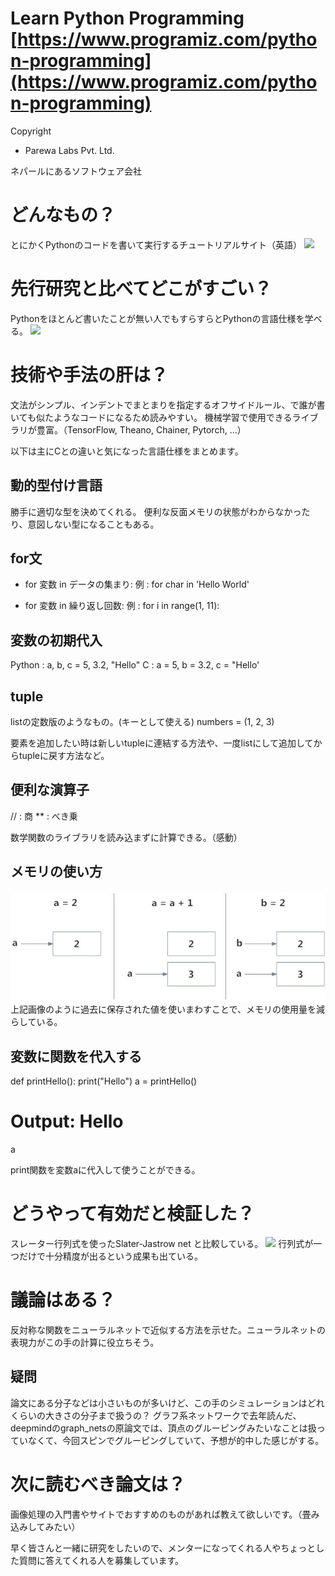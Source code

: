 # Learn Python Programming [https://www.programiz.com/python-programming](https://www.programiz.com/python-programming)

Copyright
* Parewa Labs Pvt. Ltd.

ネパールにあるソフトウェア会社

# どんなもの？
とにかくPythonのコードを書いて実行するチュートリアルサイト（英語）
![](Python_tutorial/.png)

# 先行研究と比べてどこがすごい？
Pythonをほとんど書いたことが無い人でもすらすらとPythonの言語仕様を学べる。
![](Python_tutorial/.png)

# 技術や手法の肝は？
文法がシンプル、インデントでまとまりを指定するオフサイドルール、で誰が書いても似たようなコードになるため読みやすい。
機械学習で使用できるライブラリが豊富。（TensorFlow, Theano, Chainer, Pytorch, ...）

以下は主にCとの違いと気になった言語仕様をまとめます。

## 動的型付け言語
勝手に適切な型を決めてくれる。
便利な反面メモリの状態がわからなかったり、意図しない型になることもある。

## for文 
* for 変数 in データの集まり:
例 : for char in 'Hello World'

* for 変数 in 繰り返し回数:
例 : for i in range(1, 11):

## 変数の初期代入
Python : a, b, c = 5, 3.2, "Hello"
C      : a = 5, b = 3.2, c = "Hello'

## tuple
listの定数版のようなもの。(キーとして使える)
numbers = (1, 2, 3)

要素を追加したい時は新しいtupleに連結する方法や、一度listにして追加してからtupleに戻す方法など。

## 便利な演算子
// : 商
** : べき乗

数学関数のライブラリを読み込まずに計算できる。（感動）

## メモリの使い方
![](Python_tutorial/aEquals2.jpg)
上記画像のように過去に保存された値を使いまわすことで、メモリの使用量を減らしている。

## 変数に関数を代入する
def printHello():
    print("Hello")
a = printHello()

# Output: Hello
a

print関数を変数aに代入して使うことができる。

## 

# どうやって有効だと検証した？
スレーター行列式を使ったSlater-Jastrow net と比較している。
![](fermi_net_1909.02487/score_a.png)
行列式が一つだけで十分精度が出るという成果も出ている。

# 議論はある？
反対称な関数をニューラルネットで近似する方法を示せた。ニューラルネットの表現力がこの手の計算に役立ちそう。
## 疑問
論文にある分子などは小さいものが多いけど、この手のシミュレーションはどれくらいの大きさの分子まで扱うの？
グラフ系ネットワークで去年読んだ、deepmindのgraph_netsの原論文では、頂点のグルーピングみたいなことは扱っていなくて、今回スピンでグルーピングしていて、予想が的中した感じがする。

# 次に読むべき論文は？
画像処理の入門書やサイトでおすすめのものがあれば教えて欲しいです。（畳み込みしてみたい）

早く皆さんと一緒に研究をしたいので、メンターになってくれる人やちょっとした質問に答えてくれる人を募集しています。

